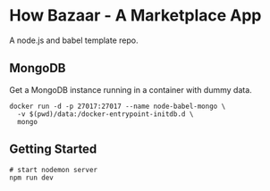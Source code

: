 # How Bazaar - A Marketplace App

A node.js and babel template repo.

## MongoDB

Get a MongoDB instance running in a container with dummy data.

```shell
docker run -d -p 27017:27017 --name node-babel-mongo \
  -v $(pwd)/data:/docker-entrypoint-initdb.d \
  mongo
```

## Getting Started

```
# start nodemon server
npm run dev
```
